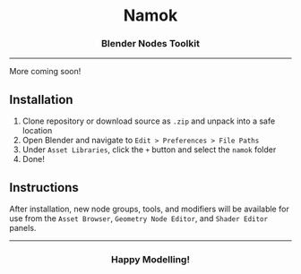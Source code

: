 <div align="center">
    <h1>Namok</h3>
    <h3>Blender Nodes Toolkit</h3>
</div>

---

More coming soon!

## Installation

1. Clone repository or download source as `.zip` and unpack into a safe location
2. Open Blender and navigate to `Edit > Preferences > File Paths`
3. Under `Asset Libraries`, click the `+` button and select the `namok` folder
4. Done!

## Instructions
After installation, new node groups, tools, and modifiers will be available for use from the `Asset Browser`, `Geometry Node Editor`, and `Shader Editor` panels.

---

<div align="center">
    <h3>Happy Modelling!</h3>
</dev>